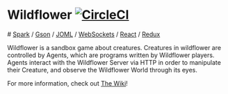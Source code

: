 # Wildflower [![CircleCI](https://circleci.com/gh/jason-h-hu/Wildflower/tree/master.svg?style=shield)](https://circleci.com/gh/jason-h-hu/Wildflower/tree/master) 

\# [Spark](http://sparkjava.com/) / [Gson](https://github.com/google/gson) / [JOML](http://joml-ci.github.io/JOML/) / [WebSockets](https://developer.mozilla.org/en-US/docs/Web/API/WebSockets_API) / [React](https://facebook.github.io/react/) / [Redux](http://redux.js.org/)

Wildflower is a sandbox game about creatures. Creatures in wildflower are controlled by Agents, which are programs written by Wildflower players. Agents interact with the Wildflower Server via HTTP in order to manipulate their Creature, and observe the Wildflower World through its eyes. 

For more information, check out [The Wiki](https://github.com/jason-h-hu/Wildflower/wiki)!


